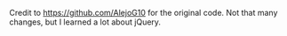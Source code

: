 Credit to https://github.com/AlejoG10 for the original code. Not that many changes, but I learned a lot about jQuery. 
